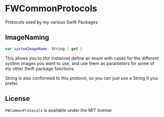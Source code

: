 # FWCommonProtocols

Protocols used by my various Swift Packages


## ImageNaming

```swift
var systemImageName: String { get }
```

This allows you to (for instance) define an enum with cases for the different system images you want to use, and use them as parameters for some of my other Swift package functions.

String is also conformed to this protocol, so you can just use a String if you prefer.


## License  

`FWCommonProtocols` is available under the MIT license
